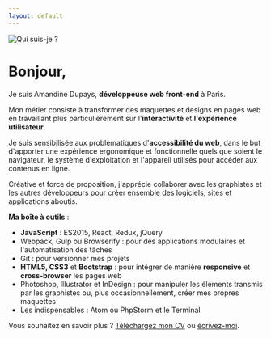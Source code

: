 ```yaml
---
layout: default
---
```


<div class="container-fluid">
  <div class="row">
    <div class="col-md-12 icons">
      <img src="{{ '/img/about.png' | prepend: site.url }}" data-toggle="tooltip" data-placement="right" title="Qui suis-je ?">
    </div>
  </div>
  <div class="row">
    <div class="col-md-12">
      <h1>Bonjour,</h1>
      <p>
        Je suis Amandine Dupays, <strong>développeuse web front-end</strong> à Paris.
      </p>
      <p>
        Mon métier consiste à transformer des maquettes et designs en pages web en travaillant plus particulièrement sur l'<strong>intéractivité</strong> et <strong>l'expérience utilisateur</strong>.
      </p>
      <p>
        Je suis sensibilisée aux problèmatiques d'<strong>accessibilité du web</strong>, dans le but d'apporter une expérience ergonomique et fonctionnelle quels que soient le navigateur, le système d'exploitation et l'appareil utilisés pour accéder aux contenus en ligne.
      </p>
      <p>
      Créative et force de proposition, j'apprécie collaborer avec les graphistes et les autres développeurs pour créer ensemble des logiciels, sites et applications aboutis.
      </p>
      <p>
        <strong>Ma boîte à outils</strong> :
        <ul>
          <li><strong>JavaScript</strong> : ES2015, React, Redux, jQuery</li>
          <li>Webpack, Gulp ou Browserify : pour des applications modulaires et l'automatisation des tâches</li>
          <li>Git : pour versionner mes projets</li>
          <li><strong>HTML5, CSS3</strong> et <strong>Bootstrap</strong> : pour intégrer de manière <strong>responsive</strong> et <strong>cross-browser</strong> les pages web</li>
          <li>Photoshop, Illustrator et InDesign : pour manipuler les éléments transmis par les graphistes ou, plus occasionnellement, créer mes propres maquettes</li>
          <li>Les indispensables : Atom ou PhpStorm et le Terminal</li>
        </ul>
      </p>
      <p>
        Vous souhaitez en savoir plus ? <a href="{{ "/assets/cv-amandine-dupays.pdf" | prepend: site.url }}" target="_blank">Téléchargez mon CV</a> ou <a href="{{ "/contact/" | prepend: site.url }}">écrivez-moi</a>.
      </p>
    </div>
  </div>
</div>
